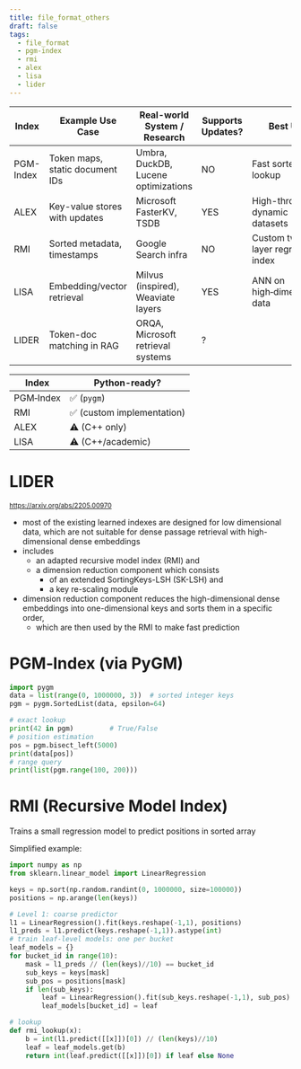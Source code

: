 ```yaml
---
title: file_format_others
draft: false
tags:
  - file_format
  - pgm-index
  - rmi
  - alex
  - lisa
  - lider
---
```

| Index     | Example Use Case                | Real-world System / Research        | Supports Updates? | Best Use                          |
| --------- | ------------------------------- | ----------------------------------- | ----------------- | --------------------------------- |
| PGM-Index | Token maps, static document IDs | Umbra, DuckDB, Lucene optimizations | NO                | Fast sorted-key lookup            |
| ALEX      | Key-value stores with updates   | Microsoft FasterKV, TSDB            | YES               | High-throughput dynamic datasets  |
| RMI       | Sorted metadata, timestamps     | Google Search infra                 | NO                | Custom two-layer regression index |
| LISA      | Embedding/vector retrieval      | Milvus (inspired), Weaviate layers  | YES               | ANN on high‑dimensional data      |
| LIDER     | Token-doc matching in RAG       | ORQA, Microsoft retrieval systems   | ?                 |                                   |


| Index     | Python-ready?             |
| --------- | ------------------------- |
| PGM‑Index | ✅ (`pygm`)                |
| RMI       | ✅ (custom implementation) |
| ALEX      | ⚠️ (C++ only)             |
| LISA      | ⚠️ (C++/academic)         |
# LIDER
<small>https://arxiv.org/abs/2205.00970</small>
- most of the existing learned indexes are designed for low dimensional data, which are not suitable for dense passage retrieval with high-dimensional dense embeddings
- includes 
	- an adapted recursive model index (RMI) and 
	- a dimension reduction component which consists 
		- of an extended SortingKeys-LSH (SK-LSH) and 
		- a key re-scaling module
- dimension reduction component reduces the high-dimensional dense embeddings into one-dimensional keys and sorts them in a specific order,
	- which are then used by the RMI to make fast prediction
# PGM‑Index (via PyGM)
```python
import pygm
data = list(range(0, 1000000, 3))  # sorted integer keys
pgm = pygm.SortedList(data, epsilon=64)

# exact lookup
print(42 in pgm)         # True/False
# position estimation
pos = pgm.bisect_left(5000)
print(data[pos])
# range query
print(list(pgm.range(100, 200)))

```

# RMI (Recursive Model Index)
Trains a small regression model to predict positions in sorted array

Simplified example:
```python
import numpy as np
from sklearn.linear_model import LinearRegression

keys = np.sort(np.random.randint(0, 1000000, size=100000))
positions = np.arange(len(keys))

# Level 1: coarse predictor
l1 = LinearRegression().fit(keys.reshape(-1,1), positions)
l1_preds = l1.predict(keys.reshape(-1,1)).astype(int)
# train leaf-level models: one per bucket
leaf_models = {}
for bucket_id in range(10):
    mask = l1_preds // (len(keys)//10) == bucket_id
    sub_keys = keys[mask]
    sub_pos = positions[mask]
    if len(sub_keys):
        leaf = LinearRegression().fit(sub_keys.reshape(-1,1), sub_pos)
        leaf_models[bucket_id] = leaf

# lookup
def rmi_lookup(x):
    b = int(l1.predict([[x]])[0]) // (len(keys)//10)
    leaf = leaf_models.get(b)
    return int(leaf.predict([[x]])[0]) if leaf else None

```



# 